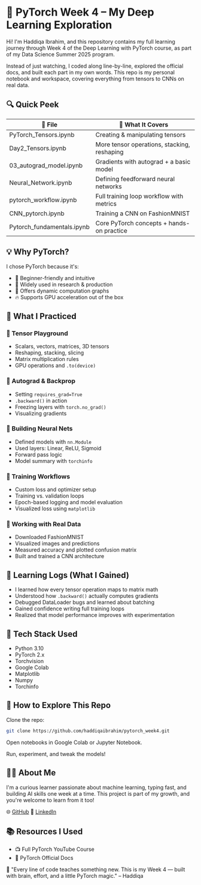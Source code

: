 
# 🚀 PyTorch Week 4 – My Deep Learning Exploration

Hi! I'm Haddiqa Ibrahim, and this repository contains my full learning journey through Week 4 of the Deep Learning with PyTorch course, as part of my Data Science Summer 2025 program.

Instead of just watching, I coded along line-by-line, explored the official docs, and built each part in my own words. This repo is my personal notebook and workspace, covering everything from tensors to CNNs on real data.

## 🔍 Quick Peek
| 📘 File                      | 📌 What It Covers                            |
|----------------------------|----------------------------------------------|
| PyTorch_Tensors.ipynb      | Creating & manipulating tensors              |
| Day2_Tensors.ipynb         | More tensor operations, stacking, reshaping  |
| 03_autograd_model.ipynb    | Gradients with autograd + a basic model      |
| Neural_Network.ipynb       | Defining feedforward neural networks         |
| pytorch_workflow.ipynb     | Full training loop workflow with metrics     |
| CNN_pytorch.ipynb          | Training a CNN on FashionMNIST               |
| Pytorch_fundamentals.ipynb | Core PyTorch concepts + hands-on practice    |

## 💡 Why PyTorch?
I chose PyTorch because it's:

- 🧠 Beginner-friendly and intuitive  
- 🔬 Widely used in research & production  
- 🔄 Offers dynamic computation graphs  
- 🔥 Supports GPU acceleration out of the box  

## 📒 What I Practiced

### 🧱 Tensor Playground
- Scalars, vectors, matrices, 3D tensors  
- Reshaping, stacking, slicing  
- Matrix multiplication rules  
- GPU operations and `.to(device)`

### 🔄 Autograd & Backprop
- Setting `requires_grad=True`  
- `.backward()` in action  
- Freezing layers with `torch.no_grad()`  
- Visualizing gradients  

### 🧪 Building Neural Nets
- Defined models with `nn.Module`  
- Used layers: Linear, ReLU, Sigmoid  
- Forward pass logic  
- Model summary with `torchinfo`  

### 🔄 Training Workflows
- Custom loss and optimizer setup  
- Training vs. validation loops  
- Epoch-based logging and model evaluation  
- Visualized loss using `matplotlib`  

### 🧷 Working with Real Data
- Downloaded FashionMNIST  
- Visualized images and predictions  
- Measured accuracy and plotted confusion matrix  
- Built and trained a CNN architecture  

## 📆 Learning Logs (What I Gained)
- I learned how every tensor operation maps to matrix math  
- Understood how `.backward()` actually computes gradients  
- Debugged DataLoader bugs and learned about batching  
- Gained confidence writing full training loops  
- Realized that model performance improves with experimentation  

## 🧰 Tech Stack Used
- Python 3.10  
- PyTorch 2.x  
- Torchvision  
- Google Colab  
- Matplotlib  
- Numpy  
- Torchinfo  

## 🏁 How to Explore This Repo

Clone the repo:

```bash
git clone https://github.com/haddiqaibrahim/pytorch_week4.git
````

Open notebooks in Google Colab or Jupyter Notebook.

Run, experiment, and tweak the models!

## 🙋‍♀️ About Me

I'm a curious learner passionate about machine learning, typing fast, and building AI skills one week at a time. This project is part of my growth, and you're welcome to learn from it too!

🌐 [GitHub](https://github.com/haddiqaibrahim) 🔗 [LinkedIn](https://www.linkedin.com/in/haddiqaibrahim)

## 📚 Resources I Used

* 📺 Full PyTorch YouTube Course
* 📘 PyTorch Official Docs

💬 "Every line of code teaches something new. This is my Week 4 — built with brain, effort, and a little PyTorch magic." – Haddiqa



